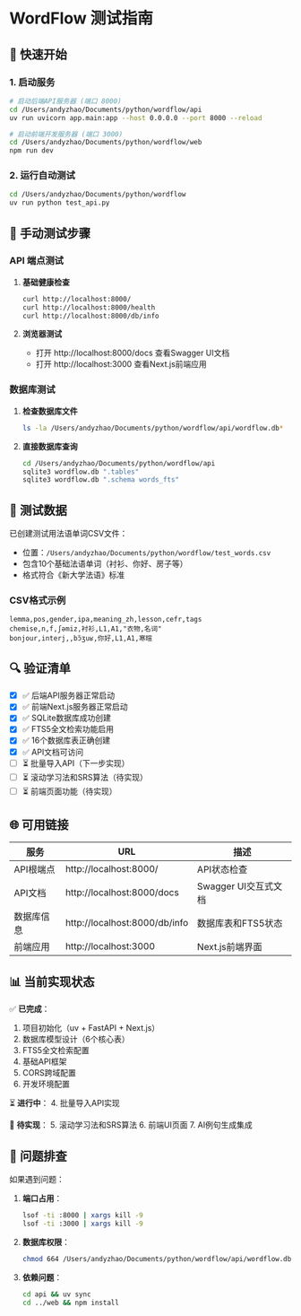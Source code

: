 # WordFlow 测试指南

## 🚀 快速开始

### 1. 启动服务

```bash
# 启动后端API服务器 (端口 8000)
cd /Users/andyzhao/Documents/python/wordflow/api
uv run uvicorn app.main:app --host 0.0.0.0 --port 8000 --reload

# 启动前端开发服务器 (端口 3000)  
cd /Users/andyzhao/Documents/python/wordflow/web
npm run dev
```

### 2. 运行自动测试

```bash
cd /Users/andyzhao/Documents/python/wordflow
uv run python test_api.py
```

## 🧪 手动测试步骤

### API 端点测试

1. **基础健康检查**
   ```bash
   curl http://localhost:8000/
   curl http://localhost:8000/health
   curl http://localhost:8000/db/info
   ```

2. **浏览器测试**
   - 打开 http://localhost:8000/docs 查看Swagger UI文档
   - 打开 http://localhost:3000 查看Next.js前端应用

### 数据库测试

1. **检查数据库文件**
   ```bash
   ls -la /Users/andyzhao/Documents/python/wordflow/api/wordflow.db*
   ```

2. **直接数据库查询**
   ```bash
   cd /Users/andyzhao/Documents/python/wordflow/api
   sqlite3 wordflow.db ".tables"
   sqlite3 wordflow.db ".schema words_fts"
   ```

## 📁 测试数据

已创建测试用法语单词CSV文件：
- 位置：`/Users/andyzhao/Documents/python/wordflow/test_words.csv`
- 包含10个基础法语单词（衬衫、你好、房子等）
- 格式符合《新大学法语》标准

### CSV格式示例
```csv
lemma,pos,gender,ipa,meaning_zh,lesson,cefr,tags
chemise,n,f,ʃəmiz,衬衫,L1,A1,"衣物,名词"
bonjour,interj,,bɔ̃ʒuʁ,你好,L1,A1,寒暄
```

## 🔍 验证清单

- [x] ✅ 后端API服务器正常启动
- [x] ✅ 前端Next.js服务器正常启动
- [x] ✅ SQLite数据库成功创建
- [x] ✅ FTS5全文检索功能启用
- [x] ✅ 16个数据库表正确创建
- [x] ✅ API文档可访问
- [ ] ⏳ 批量导入API（下一步实现）
- [ ] ⏳ 滚动学习法和SRS算法（待实现）
- [ ] ⏳ 前端页面功能（待实现）

## 🌐 可用链接

| 服务 | URL | 描述 |
|------|-----|------|
| API根端点 | http://localhost:8000/ | API状态检查 |
| API文档 | http://localhost:8000/docs | Swagger UI交互式文档 |
| 数据库信息 | http://localhost:8000/db/info | 数据库表和FTS5状态 |
| 前端应用 | http://localhost:3000 | Next.js前端界面 |

## 📊 当前实现状态

✅ **已完成**：
1. 项目初始化（uv + FastAPI + Next.js）
2. 数据库模型设计（6个核心表）
3. FTS5全文检索配置
4. 基础API框架
5. CORS跨域配置
6. 开发环境配置

⏳ **进行中**：
4. 批量导入API实现

🔄 **待实现**：
5. 滚动学习法和SRS算法
6. 前端UI页面
7. AI例句生成集成

## 🐛 问题排查

如果遇到问题：

1. **端口占用**：
   ```bash
   lsof -ti :8000 | xargs kill -9
   lsof -ti :3000 | xargs kill -9
   ```

2. **数据库权限**：
   ```bash
   chmod 664 /Users/andyzhao/Documents/python/wordflow/api/wordflow.db
   ```

3. **依赖问题**：
   ```bash
   cd api && uv sync
   cd ../web && npm install
   ```